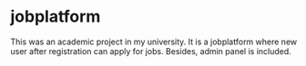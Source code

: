 # jobplatform

This was an academic project in my university. It is a jobplatform where new user after registration can apply for jobs. Besides, admin panel is included.
